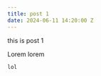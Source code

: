 ```yaml
---
title: post 1
date: 2024-06-11 14:20:00 Z
---
```


this is post 1 

Lorem lorem

```javascript
lol
```